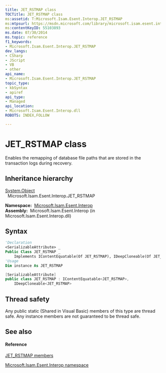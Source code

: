 ```yaml
---
title: JET_RSTMAP class
TOCTitle: JET_RSTMAP class
ms:assetid: T:Microsoft.Isam.Esent.Interop.JET_RSTMAP
ms:mtpsurl: https://msdn.microsoft.com/library/microsoft.isam.esent.interop.jet_rstmap(v=EXCHG.10)
ms:contentKeyID: 55103893
ms.date: 07/30/2014
ms.topic: reference
f1_keywords:
- Microsoft.Isam.Esent.Interop.JET_RSTMAP
dev_langs:
- CSharp
- JScript
- VB
- other
api_name: 
- Microsoft.Isam.Esent.Interop.JET_RSTMAP
topic_type: 
- kbSyntax
- apiref
api_type: 
- Managed
api_location: 
- Microsoft.Isam.Esent.Interop.dll
ROBOTS: INDEX,FOLLOW

---
```


# JET_RSTMAP class

Enables the remapping of database file paths that are stored in the transaction logs during recovery.

## Inheritance hierarchy

[System.Object](/dotnet/api/system.object)  
  Microsoft.Isam.Esent.Interop.JET_RSTMAP  

**Namespace:**  [Microsoft.Isam.Esent.Interop](hh596136\(v=exchg.10\).md)  
**Assembly:**  Microsoft.Isam.Esent.Interop (in Microsoft.Isam.Esent.Interop.dll)

## Syntax

``` vb
'Declaration
<SerializableAttribute> _
Public Class JET_RSTMAP _
    Implements IContentEquatable(Of JET_RSTMAP), IDeepCloneable(Of JET_RSTMAP)
'Usage
Dim instance As JET_RSTMAP
```

``` csharp
[SerializableAttribute]
public class JET_RSTMAP : IContentEquatable<JET_RSTMAP>, 
    IDeepCloneable<JET_RSTMAP>
```

## Thread safety

Any public static (Shared in Visual Basic) members of this type are thread safe. Any instance members are not guaranteed to be thread safe.

## See also

#### Reference

[JET_RSTMAP members](dn335249\(v=exchg.10\).md)

[Microsoft.Isam.Esent.Interop namespace](hh596136\(v=exchg.10\).md)